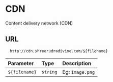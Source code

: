 
# CDN

Content delivery network (CDN)


## URL


```http
  http://cdn.shreerudradivine.com/${filename}
```

| Parameter | Type     | Description                |
| :-------- | :------- | :------------------------- |
| `${filename}` | `string` | Eg: `image.png` |


